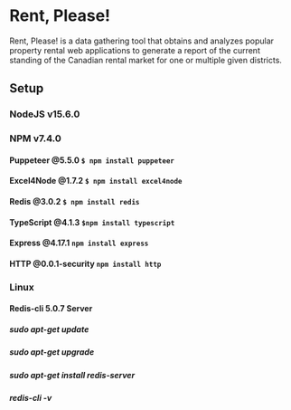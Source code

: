 # Rent, Please!

Rent, Please! is a data gathering tool that obtains and analyzes popular property rental web applications to generate a report of the current standing of the Canadian rental market for one or multiple given districts.

## Setup
### NodeJS v15.6.0
### NPM v7.4.0
#### Puppeteer @5.5.0 `$ npm install puppeteer`
#### Excel4Node @1.7.2 `$ npm install excel4node`
#### Redis @3.0.2 `$ npm install redis`
#### TypeScript @4.1.3 `$npm install typescript`
#### Express @4.17.1 `npm install express`
#### HTTP @0.0.1-security `npm install http`

### Linux
#### Redis-cli 5.0.7 Server
##### sudo apt-get update
##### sudo apt-get upgrade
##### sudo apt-get install redis-server
##### redis-cli -v
